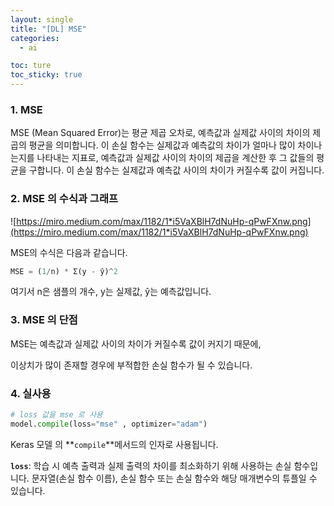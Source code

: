 ```yaml
---
layout: single
title: "[DL] MSE"
categories:
  - ai

toc: ture
toc_sticky: true
---
```


<!-- 위는 머릿말임 아래부터 포스트 본문 -->

### 1. MSE

MSE (Mean Squared Error)는 평균 제곱 오차로, 예측값과 실제값 사이의 차이의 제곱의 평균을 의미합니다. 이 손실 함수는 실제값과 예측값의 차이가 얼마나 많이 차이나는지를 나타내는 지표로, 예측값과 실제값 사이의 차이의 제곱을 계산한 후 그 값들의 평균을 구합니다. 이 손실 함수는 실제값과 예측값 사이의 차이가 커질수록 값이 커집니다.

### 2. MSE 의 수식과 그래프

![https://miro.medium.com/max/1182/1*i5VaXBlH7dNuHp-qPwFXnw.png](https://miro.medium.com/max/1182/1*i5VaXBlH7dNuHp-qPwFXnw.png)

MSE의 수식은 다음과 같습니다.

```python
MSE = (1/n) * Σ(y - ŷ)^2
```

여기서 n은 샘플의 개수, y는 실제값, ŷ는 예측값입니다.

### 3. MSE 의 단점

MSE는 예측값과 실제값 사이의 차이가 커질수록 값이 커지기 때문에, 

이상치가 많이 존재할 경우에 부적합한 손실 함수가 될 수 있습니다.

### 4. 실사용

```python
# loss 값을 mse 로 사용
model.compile(loss="mse" , optimizer="adam")
```

Keras 모델 의 **`compile`**메서드의 인자로 사용됩니다.

**`loss`**: 학습 시 예측 출력과 실제 출력의 차이를 최소화하기 위해 사용하는 손실 함수입니다. 문자열(손실 함수 이름), 손실 함수 또는 손실 함수와 해당 매개변수의 튜플일 수 있습니다.

